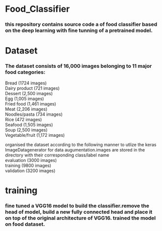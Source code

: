 # Food_Classifier
### this repository contains source code a of food classifier based on the deep learning with fine tunning of a pretrained model.
# Dataset
### The dataset consists of 16,000 images belonging to 11 major food categories:
Bread (1724 images)\
Dairy product (721 images)\
Dessert (2,500 images)\
Egg (1,005 images)\
Fried food (1,461 images)\
Meat (2,206 images)\
Noodles/pasta (734 images)\
Rice (472 images)\
Seafood (1,505 images)\
Soup (2,500 images)\
Vegetable/fruit (1,172 images)

organised the dataset according to the following manner to utlize the keras ImageDatagenerator for data augumentation.images are stored in the directory with their corresponding class/label name\
evaluation (3000 images)\
training (9800 images)\
validation (3200 images)

# training
### fine tuned a VGG16 model to build the classifier.remove the head of model, build a new fully connected head and place it on top of the original architecture of VGG16. trained the model on food dataset. 



